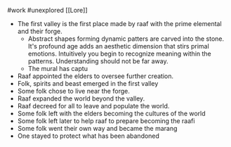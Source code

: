 #work #unexplored 
[[Lore]]

- The first valley is the first place made by raaf with the prime elemental and their forge.
	- Abstract shapes forming dynamic patters are carved into the stone. It's profound age adds an aesthetic dimension that stirs primal emotions. Intuitively you begin to recognize meaning within the patterns. Understanding should not be far away.
	- The mural has captu
- Raaf appointed the elders to oversee further creation.
- Folk, spirits and beast emerged in the first valley
- Some folk chose to live near the forge.
- Raaf expanded the world beyond the valley.
- Raaf decreed for all to leave and populate the world.
- Some folk left with the elders becoming the cultures of the world
- Some folk left later to help raaf to prepare becoming the raafi
- Some folk went their own way and became the marang
- One stayed to protect what has been abandoned